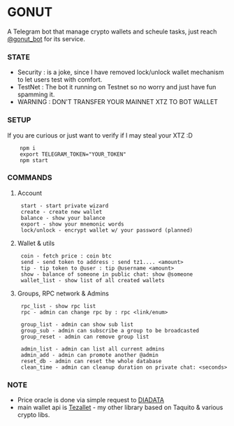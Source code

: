 # GONUT

A Telegram bot that manage crypto wallets and scheule tasks, just reach [@gonut_bot](https://t.me/gonut_bot) for its service.

### STATE 

- Security : is a joke, since I have removed lock/unlock wallet mechanism to let users test with comfort. 
- TestNet : The bot it running on Testnet so no worry and just have fun spamming it.
- WARNING : DON'T TRANSFER YOUR MAINNET XTZ TO BOT WALLET

### SETUP
If you are curious or just want to verify if I may steal your XTZ :D

        npm i 
        export TELEGRAM_TOKEN="YOUR_TOKEN"
        npm start

### COMMANDS

1. Account 

        start - start private wizard
        create - create new wallet
        balance - show your balance
        export - show your mnemonic words
        lock/unlock - encrypt wallet w/ your password (planned)
        
2. Wallet & utils 
        
        coin - fetch price : coin btc
        send - send token to address : send tz1.... <amount>
        tip - tip token to @user : tip @username <amount>
        show - balance of someone in public chat: show @someone
        wallet_list - show list of all created wallets
        
3. Groups, RPC network & Admins 
        
        rpc_list - show rpc list
        rpc - admin can change rpc by : rpc <link/enum>
        
        group_list - admin can show sub list
        group_sub - admin can subscribe a group to be broadcasted
        group_reset - admin can remove group list
        
        admin_list - admin can list all current admins
        admin_add - admin can promote another @admin
        reset_db - admin can reset the whole database
        clean_time - admin can cleanup duration on private chat: <seconds>
        
        
### NOTE 

- Price oracle is done via simple request to [DIADATA](https://api.diadata.org/v1/quotation/BTC?Price)
- main wallet api is [Tezallet](https://www.npmjs.com/package/tezallet) - my other library based on Taquito & various crypto libs.
